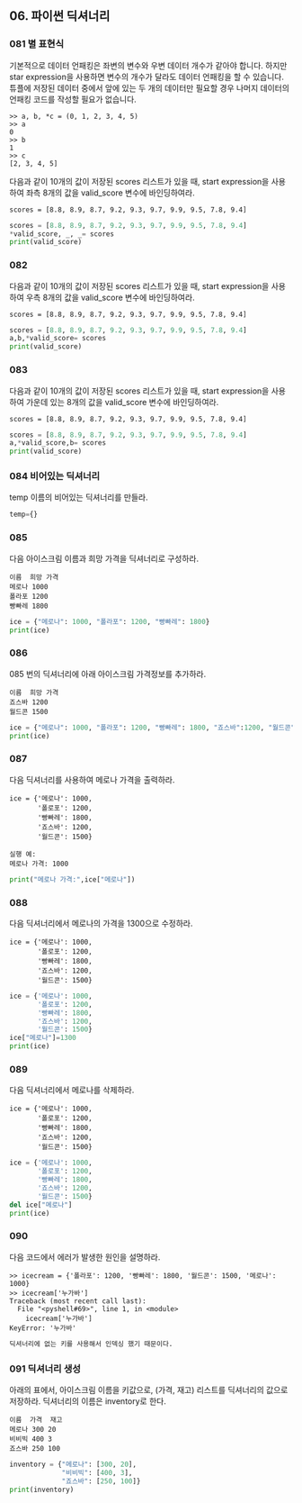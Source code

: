 ## 06. 파이썬 딕셔너리

### 081 별 표현식
기본적으로 데이터 언패킹은 좌변의 변수와 우변 데이터 개수가 같아야 합니다. 하지만 star expression을 사용하면 변수의 개수가 달라도 데이터 언패킹을 할 수 있습니다. 튜플에 저장된 데이터 중에서 앞에 있는 두 개의 데이터만 필요할 경우 나머지 데이터의 언패킹 코드를 작성할 필요가 없습니다.
```
>> a, b, *c = (0, 1, 2, 3, 4, 5)
>> a
0
>> b
1
>> c
[2, 3, 4, 5]
```
다음과 같이 10개의 값이 저장된 scores 리스트가 있을 때, start expression을 사용하여 좌측 8개의 값을 valid_score 변수에 바인딩하여라.
```
scores = [8.8, 8.9, 8.7, 9.2, 9.3, 9.7, 9.9, 9.5, 7.8, 9.4]
```
```python
scores = [8.8, 8.9, 8.7, 9.2, 9.3, 9.7, 9.9, 9.5, 7.8, 9.4]
*valid_score, _, _= scores
print(valid_score)
```
### 082
다음과 같이 10개의 값이 저장된 scores 리스트가 있을 때, start expression을 사용하여 우측 8개의 값을 valid_score 변수에 바인딩하여라.
```
scores = [8.8, 8.9, 8.7, 9.2, 9.3, 9.7, 9.9, 9.5, 7.8, 9.4]
```
```python
scores = [8.8, 8.9, 8.7, 9.2, 9.3, 9.7, 9.9, 9.5, 7.8, 9.4]
a,b,*valid_score= scores
print(valid_score)
```

### 083
다음과 같이 10개의 값이 저장된 scores 리스트가 있을 때, start expression을 사용하여 가운데 있는 8개의 값을 valid_score 변수에 바인딩하여라.
```
scores = [8.8, 8.9, 8.7, 9.2, 9.3, 9.7, 9.9, 9.5, 7.8, 9.4]
```
```python
scores = [8.8, 8.9, 8.7, 9.2, 9.3, 9.7, 9.9, 9.5, 7.8, 9.4]
a,*valid_score,b= scores
print(valid_score)
```

### 084 비어있는 딕셔너리
temp 이름의 비어있는 딕셔너리를 만들라.
```python
temp={}
```

### 085
다음 아이스크림 이름과 희망 가격을 딕셔너리로 구성하라.
```
이름	희망 가격
메로나	1000
폴라포	1200
빵빠레	1800
```
```python
ice = {"메로나": 1000, "폴라포": 1200, "빵빠레": 1800}
print(ice)
```
### 086
085 번의 딕셔너리에 아래 아이스크림 가격정보를 추가하라.
```
이름	희망 가격
죠스바	1200
월드콘	1500
```
```python
ice = {"메로나": 1000, "폴라포": 1200, "빵빠레": 1800, "죠스바":1200, "월드콘":1500}
print(ice)
```

### 087
다음 딕셔너리를 사용하여 메로나 가격을 출력하라.
```
ice = {'메로나': 1000,
       '폴로포': 1200,
       '빵빠레': 1800,
       '죠스바': 1200,
       '월드콘': 1500}
```
```
실행 예:
메로나 가격: 1000
```
```python
print("메로나 가격:",ice["메로나"])
```
### 088
다음 딕셔너리에서 메로나의 가격을 1300으로 수정하라.
```
ice = {'메로나': 1000,
       '폴로포': 1200,
       '빵빠레': 1800,
       '죠스바': 1200,
       '월드콘': 1500}
```
```python
ice = {'메로나': 1000,
       '폴로포': 1200,
       '빵빠레': 1800,
       '죠스바': 1200,
       '월드콘': 1500}
ice["메로나"]=1300
print(ice)
```

### 089
다음 딕셔너리에서 메로나를 삭제하라.
```
ice = {'메로나': 1000,
       '폴로포': 1200,
       '빵빠레': 1800,
       '죠스바': 1200,
       '월드콘': 1500}
```
```python
ice = {'메로나': 1000,
       '폴로포': 1200,
       '빵빠레': 1800,
       '죠스바': 1200,
       '월드콘': 1500}  
del ice["메로나"]
print(ice) 
```

### 090
다음 코드에서 에러가 발생한 원인을 설명하라.
```
>> icecream = {'폴라포': 1200, '빵빠레': 1800, '월드콘': 1500, '메로나': 1000}
>> icecream['누가바']
Traceback (most recent call last):
  File "<pyshell#69>", line 1, in <module>
    icecream['누가바']
KeyError: '누가바'
```
```python
딕셔너리에 없는 키를 사용해서 인덱싱 했기 때문이다.
```

### 091 딕셔너리 생성
아래의 표에서, 아이스크림 이름을 키값으로, (가격, 재고) 리스트를 딕셔너리의 값으로 저장하라. 딕셔너리의 이름은 inventory로 한다.
```
이름	가격	재고
메로나	300	20
비비빅	400	3
죠스바	250	100
```
```python
inventory = {"메로나": [300, 20], 
             "비비빅": [400, 3], 
             "죠스바": [250, 100]}
print(inventory)
```
